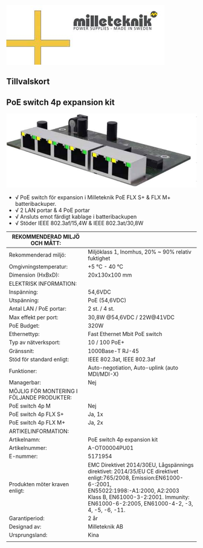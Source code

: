![](_page_0_Picture_0.jpeg)

## Tillvalskort

## PoE switch 4p expansion kit

![](_page_0_Picture_3.jpeg)

- √ PoE switch för expansion i Milleteknik PoE FLX S+ & FLX M+ batteribackuper.
- √ 2 LAN portar & 4 PoE portar
- √ Ansluts emot färdigt kablage i batteribackupen
- √ Stöder IEEE 802.3af/15,4W & IEEE 802.3at/30,8W

| REKOMMENDERAD MILJÖ OCH MÅTT:              |                                                                                                                                                                                                                                                  |
|--------------------------------------------|--------------------------------------------------------------------------------------------------------------------------------------------------------------------------------------------------------------------------------------------------|
| Rekommenderad miljö:                       | Miljöklass 1, Inomhus, 20% ~ 90% relativ fuktighet                                                                                                                                                                                               |
| Omgivningstemperatur:                      | +5 °C - 40 °C                                                                                                                                                                                                                                    |
| Dimension (HxBxD):                         | 20x130x100 mm                                                                                                                                                                                                                                    |
| ELEKTRISK INFORMATION:                     |                                                                                                                                                                                                                                                  |
| Inspänning:                                | 54,6VDC                                                                                                                                                                                                                                          |
| Utspänning:                                | PoE (54,6VDC)                                                                                                                                                                                                                                    |
| Antal LAN / PoE portar:                    | 2 st. / 4 st.                                                                                                                                                                                                                                    |
| Max effekt per port:                       | 30,8W @54,6VDC / 22W@41VDC                                                                                                                                                                                                                       |
| PoE Budget:                                | 320W                                                                                                                                                                                                                                             |
| Ethernettyp:                               | Fast Ethernet Mbit PoE switch                                                                                                                                                                                                                    |
| Typ av nätverksport:                       | 10 / 100 PoE+                                                                                                                                                                                                                                    |
| Gränssnit:                                 | 1000Base-T RJ-45                                                                                                                                                                                                                                 |
| Stöd för standard enligt:                  | IEEE 802.3at, IEEE 802.3af                                                                                                                                                                                                                       |
| Funktioner:                                | Auto-negotiation, Auto-uplink (auto MDI/MDI-X)                                                                                                                                                                                                   |
| Managerbar:                                | Nej                                                                                                                                                                                                                                              |
| MÖJLIG FÖR MONTERING I FÖLJANDE PRODUKTER: |                                                                                                                                                                                                                                                  |
| PoE switch 4p M                            | Nej                                                                                                                                                                                                                                              |
| PoE switch 4p FLX S+                       | Ja, 1x                                                                                                                                                                                                                                           |
| PoE switch 4p FLX M+                       | Ja, 2x                                                                                                                                                                                                                                           |
| ARTIKELINFORMATION:                        |                                                                                                                                                                                                                                                  |
| Artikelnamn:                               | PoE switch 4p expansion kit                                                                                                                                                                                                                      |
| Artikelnummer:                             | A-OT00004PU01                                                                                                                                                                                                                                    |
| E-nummer:                                  | 5171954                                                                                                                                                                                                                                          |
| Produkten möter kraven enligt:             | EMC Direktivet 2014/30EU, Lågspännings direktivet: 2014/35/EU CE direktivet enligt:765/2008, Emission:EN61000-6-:2001,<br>EN55022:1998:-A1:2000, A2:2003 Klass B, EN61000-3-2:2001. Immunity: EN61000-6-2:2005, EN61000-4-2, -3, 4, -5, -6, -11. |
| Garantiperiod:                             | 2 år                                                                                                                                                                                                                                             |
| Designad av:                               | Milleteknik AB                                                                                                                                                                                                                                   |
| Ursprungsland:                             | Kina                                                                                                                                                                                                                                             |
|                                            |                                                                                                                                                                                                                                                  |